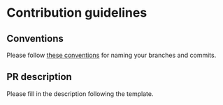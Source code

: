 # Contribution guidelines

## Conventions

Please follow [these conventions](https://ec-europa.github.io/europa-component-library/docs/git) for naming your branches and commits.

## PR description
Please fill in the description following the template.
